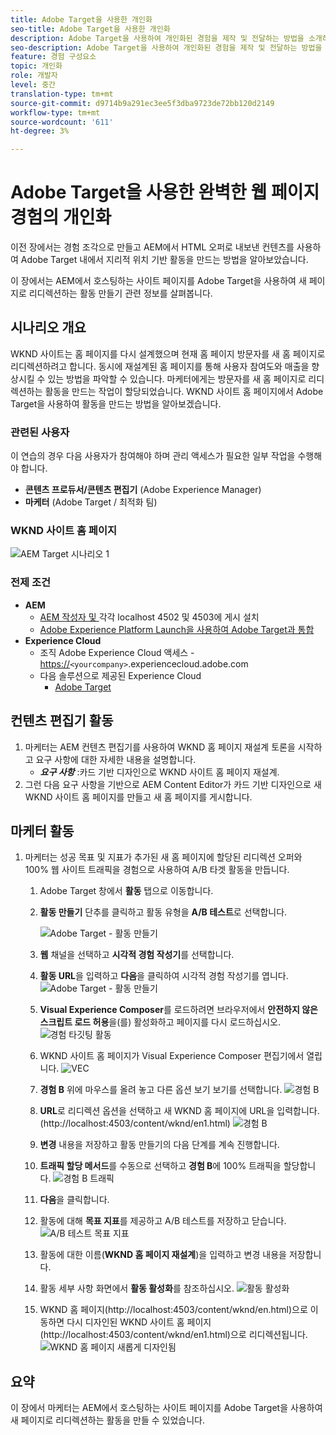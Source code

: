 ```yaml
---
title: Adobe Target을 사용한 개인화
seo-title: Adobe Target을 사용한 개인화
description: Adobe Target을 사용하여 개인화된 경험을 제작 및 전달하는 방법을 소개하는 종합적인 자습서입니다.
seo-description: Adobe Target을 사용하여 개인화된 경험을 제작 및 전달하는 방법을 소개하는 종합적인 자습서입니다.
feature: 경험 구성요소
topic: 개인화
role: 개발자
level: 중간
translation-type: tm+mt
source-git-commit: d9714b9a291ec3ee5f3dba9723de72bb120d2149
workflow-type: tm+mt
source-wordcount: '611'
ht-degree: 3%

---
```



# Adobe Target을 사용한 완벽한 웹 페이지 경험의 개인화

이전 장에서는 경험 조각으로 만들고 AEM에서 HTML 오퍼로 내보낸 컨텐츠를 사용하여 Adobe Target 내에서 지리적 위치 기반 활동을 만드는 방법을 알아보았습니다.

이 장에서는 AEM에서 호스팅하는 사이트 페이지를 Adobe Target을 사용하여 새 페이지로 리디렉션하는 활동 만들기 관련 정보를 살펴봅니다.

## 시나리오 개요

WKND 사이트는 홈 페이지를 다시 설계했으며 현재 홈 페이지 방문자를 새 홈 페이지로 리디렉션하려고 합니다. 동시에 재설계된 홈 페이지를 통해 사용자 참여도와 매출을 향상시킬 수 있는 방법을 파악할 수 있습니다. 마케터에게는 방문자를 새 홈 페이지로 리디렉션하는 활동을 만드는 작업이 할당되었습니다. WKND 사이트 홈 페이지에서 Adobe Target을 사용하여 활동을 만드는 방법을 알아보겠습니다.

### 관련된 사용자

이 연습의 경우 다음 사용자가 참여해야 하며 관리 액세스가 필요한 일부 작업을 수행해야 합니다.

* **콘텐츠 프로듀서/콘텐츠 편집기** (Adobe Experience Manager)
* **마케터** (Adobe Target / 최적화 팀)

### WKND 사이트 홈 페이지

![AEM Target 시나리오 1](assets/personalization-use-case-2/aem-target-use-case-2.png)

### 전제 조건

* **AEM**
   * [AEM 작성자 및 ](./implementation.md#getting-aem) 각각 localhost 4502 및 4503에 게시 설치
   * [Adobe Experience Platform Launch을 사용하여 Adobe Target과 통합](./using-launch-adobe-io.md#aem-target-using-launch-by-adobe)
* **Experience Cloud**
   * 조직 Adobe Experience Cloud 액세스 - <https://>`<yourcompany>`.experiencecloud.adobe.com
   * 다음 솔루션으로 제공된 Experience Cloud
      * [Adobe Target](https://experiencecloud.adobe.com)

## 컨텐츠 편집기 활동

1. 마케터는 AEM 컨텐츠 편집기를 사용하여 WKND 홈 페이지 재설계 토론을 시작하고 요구 사항에 대한 자세한 내용을 설명합니다.
   * ***요구 사항*** :카드 기반 디자인으로 WKND 사이트 홈 페이지 재설계.
2. 그런 다음 요구 사항을 기반으로 AEM Content Editor가 카드 기반 디자인으로 새 WKND 사이트 홈 페이지를 만들고 새 홈 페이지를 게시합니다.

## 마케터 활동

1. 마케터는 성공 목표 및 지표가 추가된 새 홈 페이지에 할당된 리디렉션 오퍼와 100% 웹 사이트 트래픽을 경험으로 사용하여 A/B 타겟 활동을 만듭니다.
   1. Adobe Target 창에서 **활동** 탭으로 이동합니다.
   2. **활동 만들기** 단추를 클릭하고 활동 유형을 **A/B 테스트**로 선택합니다.

      ![Adobe Target - 활동 만들기](assets/personalization-use-case-2/create-ab-activity.png)
   3. **웹** 채널을 선택하고 **시각적 경험 작성기**&#x200B;를 선택합니다.
   4. **활동 URL**&#x200B;을 입력하고 **다음**을 클릭하여 시각적 경험 작성기를 엽니다.
      ![Adobe Target - 활동 만들기](assets/personalization-use-case-2/create-activity-ab-name.png)
   5. **Visual Experience Composer**&#x200B;를 로드하려면 브라우저에서 **안전하지 않은 스크립트 로드 허용**을(를) 활성화하고 페이지를 다시 로드하십시오.
      ![경험 타깃팅 활동](assets/personalization-use-case-1/load-unsafe-scripts.png)
   6. WKND 사이트 홈 페이지가 Visual Experience Composer 편집기에서 열립니다.
      ![VEC](assets/personalization-use-case-2/vec.png)
   7. **경험 B** 위에 마우스를 올려 놓고 다른 옵션 보기 보기를 선택합니다.
      ![경험 B](assets/personalization-use-case-2/redirect-url.png)
   8. **URL**로 리디렉션 옵션을 선택하고 새 WKND 홈 페이지에 URL을 입력합니다. (http://localhost:4503/content/wknd/en1.html)
      ![경험 B](assets/personalization-use-case-2/redirect-url-2.png)
   9. **변경** 내용을 저장하고 활동 만들기의 다음 단계를 계속 진행합니다.
   10. **트래픽 할당 메서드**&#x200B;를 수동으로 선택하고 **경험 B**에 100% 트래픽을 할당합니다.
      ![경험 B 트래픽](assets/personalization-use-case-2/traffic.png)
   11. **다음**&#x200B;을 클릭합니다.
   12. 활동에 대해 **목표 지표**를 제공하고 A/B 테스트를 저장하고 닫습니다.
      ![A/B 테스트 목표 지표](assets/personalization-use-case-2/goal-metric.png)
   13. 활동에 대한 이름(**WKND 홈 페이지 재설계**)을 입력하고 변경 내용을 저장합니다.
   14. 활동 세부 사항 화면에서 **활동 활성화**를 참조하십시오.
      ![활동 활성화](assets/personalization-use-case-2/ab-activate.png)
   15. WKND 홈 페이지(http://localhost:4503/content/wknd/en.html)으로 이동하면 다시 디자인된 WKND 사이트 홈 페이지(http://localhost:4503/content/wknd/en1.html)으로 리디렉션됩니다.
      ![WKND 홈 페이지 새롭게 디자인됨](assets/personalization-use-case-2/WKND-home-page-redesign.png)

## 요약

이 장에서 마케터는 AEM에서 호스팅하는 사이트 페이지를 Adobe Target을 사용하여 새 페이지로 리디렉션하는 활동을 만들 수 있었습니다.

